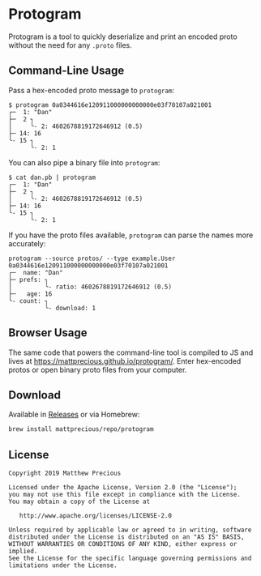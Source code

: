 # Protogram

Protogram is a tool to quickly deserialize and print an encoded proto without the need for any `.proto` files.

## Command-Line Usage

Pass a hex-encoded proto message to `protogram`:

```
$ protogram 0a0344616e120911000000000000e03f70107a021001
┌─  1: "Dan"
├─  2 ┐
│     ╰- 2: 4602678819172646912 (0.5)
├─ 14: 16
╰- 15 ┐
      ╰- 2: 1
```

You can also pipe a binary file into `protogram`:

```
$ cat dan.pb | protogram
┌─  1: "Dan"
├─  2 ┐
│     ╰- 2: 4602678819172646912 (0.5)
├─ 14: 16
╰- 15 ┐
      ╰- 2: 1
```

If you have the proto files available, `protogram` can parse the names more accurately:

```
protogram --source protos/ --type example.User 0a0344616e120911000000000000e03f70107a021001
┌─  name: "Dan"
├─ prefs: ┐
│         ╰- ratio: 4602678819172646912 (0.5)
├─   age: 16
╰- count: ┐
          ╰- download: 1
```

## Browser Usage

The same code that powers the command-line tool is compiled to JS and lives at
https://mattprecious.github.io/protogram/. Enter hex-encoded protos or open binary proto
files from your computer.

## Download

Available in [Releases](https://github.com/mattprecious/protogram/releases) or via Homebrew:

```bash
brew install mattprecious/repo/protogram
```

## License

```
Copyright 2019 Matthew Precious

Licensed under the Apache License, Version 2.0 (the "License");
you may not use this file except in compliance with the License.
You may obtain a copy of the License at

   http://www.apache.org/licenses/LICENSE-2.0

Unless required by applicable law or agreed to in writing, software
distributed under the License is distributed on an "AS IS" BASIS,
WITHOUT WARRANTIES OR CONDITIONS OF ANY KIND, either express or implied.
See the License for the specific language governing permissions and
limitations under the License.
```
